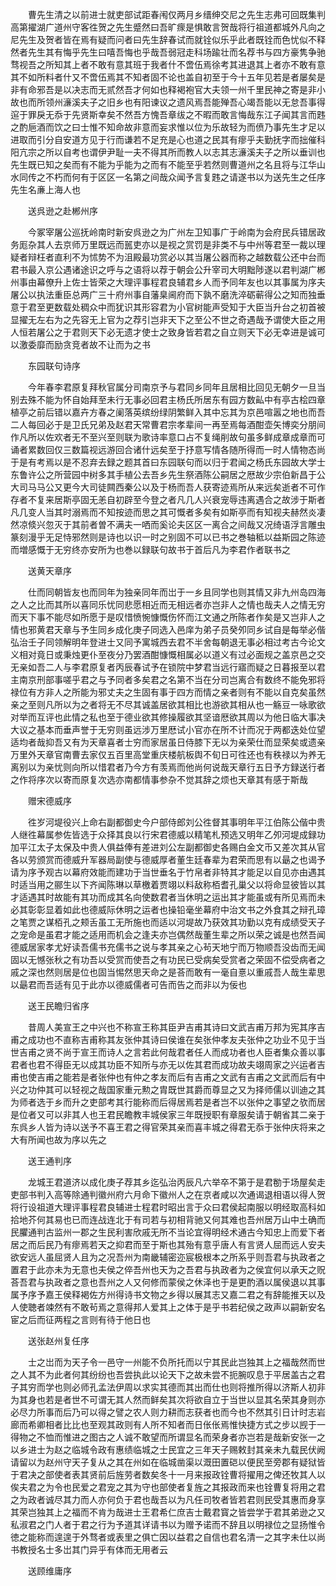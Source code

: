 <!-- { "loadSidebar": true } -->
　　曹先生清之以前进士就吏部试距春闱仅两月乡缙绅交尼之先生志弗可回既集判高第擢湖广道州守客徃贺之先生蹙然曰吾旷瘝是惧敢言贺哉将行祖道都城外凡向之尼先生及贺者皆在焉有疑而问者曰先生辞春试而就铨似乐乎此者既铨而色忧似不释然者先生其有悔乎先生曰嘻吾悔也乎哉吾弱冠走科场踰壮而名荐书与四方豪隽争驰骛视吾之所知其上者不敢有意其班于我者什不啻伍焉徐考其进退其上者亦不敢有意其不如所料者什又不啻伍焉其不知者固不论也盖自初至于今十五年见若是者屡矣是非有命邪吾是以决志而无贰然吾才何如也释褐袍官大夫领一州千里民神之寄是非小故也而所领州濓溪夫子之旧乡也有阳谏议之遗风焉吾能殚吾心竭吾能以无怠吾事得逭于罪戾无忝于先贤斯幸矣不然吾方愧吾章绂之不暇而敢言悔哉东江子闻其言而韪之酌巵酒而饮之曰士惟不知命故非意而妄求惟以位为乐故轻为而偾乃事先生才足以进取而引分自安道方见于行而谦若不足充是心也道之民其有瘳乎夫勤抚字而拙催科阳亢宗之所以自考也谓伊尹耻一夫不得其所而教人以志其志濓溪夫子之所以垂训也先生既已知之矣而有不能为乎能为之而有不能至乎若然则曹道州之名且将与江华山水同传之不朽而何有于区区一名第之间哉众闻予言复韪之请遂书以为送先生之任序先生名亷上海人也

　　送呉逊之赴郴州序

　　今冢宰屠公巡抚岭南时新安呉逊之为广州左卫知事广于岭南为会府民兵错居政务厖杂其人去京师万里既远而嚚吏亦以是视之赏罚是非类不与中州等君至一裁以理疑者辩枉者直利不为怵势不为沮殿最功赏必以其当屠公器而称之越数载公还中台而君书最入京公遇诸途识之呼与之语将以荐于朝会公升宰司大明黜陟遂以君判湖广郴州事由幕僚升上佐士皆荣之大理评事程君良辅君乡人而予同年友也以其事属为序夫屠公以执法重臣总两广三十府州事自藩臬阃府而下孰不磨洗淬砺蕲得公之知而独垂意于君至更数载处稠众中而犹识其形容君为小官树能声受知于大臣当升台之初首被显擢无左右为之先容无上官为之荐引岂非天下之至公不世之奇遇哉予谓使大臣之用人恒若屠公之于君则天下必无遗才使士之致身皆若君之自立则天下必无幸进是诚可以激委靡而励贪竞者故不让而为之书

　　东园联句诗序

　　今年春李君原复拜秋官属分司南京予与君同乡同年且居相比回见无朝夕一旦当别去殊不能为怀自始拜至未行无事必回君主杨氏所居东有园方数畆中有亭古桧四章植亭之前后错以嘉卉方春之阑落英缤纷绿阴繁鲜入其中忘其为京邑喧嚣之地也而吾二人每回必于是卫氏兄弟及赵君天常曹君宗孝辈间一再至焉每酒酣壶矢博奕分朋间作凡所以佐欢者无不至兴至则联为歌诗率意口占不复绳削故句虽多鲜成章成章而可诵者累数回仅三数篇视远游回合诸什远矣至于抒意写情各随所得而一时人情物态尚于是有考焉以是不忍弃去録之题其首曰东园联句而以归于君闻之杨氏东园故大学士东鲁许公之所营园中树多其手植公去吾乡先生祭酒陈公嗣居之厯故少宗伯新昌于公大司马马公又更今大司徒闗西秦公以及于杨而吾人获寄迹焉所从来远矣逝者不可作存者不复来居斯亭固无恙自初辟至今登之者凡几人兴衰宠辱违离遇合之故涉于斯者凡几变人当其时溺焉而不知按迹而思之其可慨者多矣有如斯亭而有知视夫赫然炎凄然凉倐兴忽灭于其前者曽不满夫一哂而奚论夫区区一离合之间哉又况绮语浮言雕虫篆刻漫乎无足恃邪然则是诗也以识一时之别固不可以已书之巻轴秪以益斯园之陈迹而増感慨于无穷终亦安所为也巻以録联句故书于首后凡为李君作者联书之

　　送黄天章序

　　仕而同朝皆友也而同年为独亲同年而岀于一乡且同学也则其情又非九州岛四海之人之比而其所以喜同乐忧同悲愿相近而无相远者亦岂非人之情也哉夫人之情无穷而天下事不能尽如所愿于是叹惜愤惋慷慨伤怀而江文通之所陈者作矣是又岂非人之情也邪黄君天章与予生同乡成化庚子同选入邑庠为弟子员癸夘同乡试自是每举必偕弘治壬子同领解明年登进士又同予寓城西去君不半舍每朝退无事必相过考古今论文义相对竟日或秉烛更仆至夜分乃罢酒酣慷慨相属必以道义有过必面规之盖京邑之交无亲如吾二人与李君原复者丙辰春试予在锁院中梦君当远行寤而疑之日暮报至以君主南京刑部事嗟乎君之与予同者多矣君之名第不当在分司岂离合有数终不能免邪将禄位有方非人之所能为邪丈夫之生固有事于四方而情之亲者则有不能以自克矣虽然亲之至则凡所以为之者将无不尽其诚盖居欲其相比也游欲其相从也一觞豆一咏歌欲对举而互评也此情之私也至于德业欲其修操履欲其坚谙厯欲其周以为他日临大事决大议之基本而垂声誉于无穷则虽远涉万里厯试小官亦在所不计而况于两都迭处位望适均者哉抑吾又有为天章喜者士穷而家居虽日侍膝下无以为亲荣仕而显荣矣或遗亲万里外天章官南曹去家仅五百里高堂重庆楼航板舆不旬日可徃还也有秩禄以为养无离别以为亲忧则向所以惜君者乃今方有羡焉而他尚何说哉天章行五日予方録送行者之作将序次以寄而原复次选亦南都情事参杂不觉其辞之烦也天章其有感于斯哉

　　赠宋德威序

　　徃岁河堤役兴上命右副都御史今户部侍郎刘公徃督其事明年平江伯陈公偕中贵人继徃幕属参佐皆选于众择其良以行宋君德威以精笔札预选又明年乙夘河堤成録功加平江太子太保及中贵人俱益俸有差进刘公左副都御史各赐白金文币又差次其从官各以劳颁赏而德威升军器局副使与德威厚者董生廷春辈为君荣而思有以朂之也谒予请为序予观古以幕府效能而建功于当世垂名于竹帛者非特其才能足以自见亦由遇其时适当用之郦生以下齐闻陈琳以草檄着贾翊以料敌称栢耆孔巢父以将命显彼皆以其才适遇其时故能有其功而成其名向使数君者当休明之运出其才能虽或有所见焉而未必其彰彰显着如此也德威际休明之运者也操铅毫坐幕府中治文书之外食其之辩孔璋之笔贾之谋栢孔之颊舌虽工无所施也而适以河堤故乃获效其功勤以克有成绩受天子之宠命是虽君才能之适用而机会之逢夫亦岂偶然哉董生辈之所以荣之诚是也然吾闻德威居家孝尤好读吾儒书充儒书之说与孝其亲之心茍天地宁而万物顺吾没齿而无闻固以无憾张秋之有功吾以受赏而使吾之有功民已受病矣受赏者之荣固不偿受病者之戚之深也然则居是位也固当惕然思天命之是荅而敢有一毫自憙以重戚吾人哉生辈思以朂君而吾适有见于此亦以德威儒者可告而告之而非以为佞也

　　送王民瞻归省序

　　昔周人美宣王之中兴也不称宣王称其臣尹吉甫其诗曰文武吉甫万邦为宪其序吉甫之成功也不直称吉甫称其友张仲其诗曰侯谁在矣张仲孝友夫张仲之功业不见于当世吉甫之贤不尚于宣王而诗人之言若此何哉君者任人而成功者也人臣者集众善以事君者也君不得臣无以成其功臣不知所与亦无以佐其君而成功故夫翊周家之兴运者吉甫也使吉甫之能若是者张仲也有仲之孝友而后有吉甫之文武有吉甫之文武而后有中兴之功仲其可以轻视之哉国家重元勲之胄既世其爵而尊显之又为择师儒以训迪之其为师者选于乡而升之吏部考其行能称而后得居焉若是者岂不以张仲之事望之欤而居是位者又可以非其人也王君民瞻教丰城侯家三年既授职有章服矣请于朝省其二亲于东呉乡人皆为诗以送予不喜王君之得官荣其亲而喜丰城之得君无忝于张仲庆将来之大有所闻也故为序以先之

　　送王通判序

　　龙城王君道济以成化庚子荐其乡迄弘治丙辰凡六举卒不第于是君勌于场屋矣走吏部书判入高等除通判徽州府六月命下徽州人之在京者咸以次通谒退相语以得人贺将行设祖道大理评事程君良辅进士程君时昭出言于众曰君侯起南服以明经取高科如拾地芥何其易也已而连战连北于有司若与初相背驰又何其难也吾州居万山中土确而民臞通判古监州一郡之生民利害欣戚无所不当论宜得明经术通古今知忠上而爱下者居之而后民乃有瘳焉若天之抑君而至于斯也其殆有意乎唐人有言贤人屈而远人安夫欲安远人虽屈贤人且为之况吾州为南畿辅密迩宸极根本之所系乎则吾君与执政者之置君于此亦未为无意也夫侯之倅吾州也天为之吾君与执政者为之侯宜何以承天之贶荅吾君与执政者之意也吾州之人又何修而蒙侯之休泽也于是更酌酒以属侯退以其事属予序予嘉王侯释褐佐方州得诗书文物之乡得以展其志又嘉二君之有辞能推天以及人使聴者竦然有不敢茍焉之意得邦人爱其上之体于是乎书若纪侯之政声以嗣新安名宦之后而征两程之言则有待于他日也

　　送张赵州复任序

　　士之岀而为天子令一邑守一州能不负所托而以宁其民此岂独其上之福哉然而世之人其不为此者何其纷纷也吾尝执此以论天下之故未尝不扼腕叹息于平居盖古之君子其穷而学也则必师孔孟法伊周以求实其德而其出而仕也则将推所得以济斯人初非为其身也若是者世不可谓无其人然而鲜矣其次将欲自立于当世以显其名荣其身则亦必尽力所事而后乃可以得之譬之农人则力耕而志获者也而今也不然其引日计时志岩廊而希卿相者比比也至观其政则有人所不知者而日伥伥焉惟快捷方式之步以觊于一得物之不恤而惟进之图古之人诚不敢望而所谓显名而荣身者亦岂若是哉新安张一之以乡进士为赵之临城令政有惠绩临城之士民宜之三年天子赐敕封其亲未九载民伏阙请留以为赵州守天子复从之其在州如在临城凿渠以溉田置硙以便民至旁郡有疑狱皆于君决之部使者表其贤前后旌劳者数矣冬十一月来报政铨曹将擢用之俾还牧其人以俟夫君之为令也民爱之君宠之其为守也部使者复旌之其报政而来也铨曹复将用之君之为政者诚尽其力而人亦何负于君也哉吾以为凡任司牧者皆若君则民受其惠而身享其荣岂独其上之福而不肯为哉进士王君希仁庶吉士戴君寳之皆尝学于君其弟逊之又私淑君之门人者于君之行为予道其详请书以为赠予诺而不辞且以明禄位之显扬惟令徳之能称而遑遑于外骛者或表里之俱亡因以益君之自信也君名清一之其字未仕以尚书教授名士多岀其门异乎有体而无用者云

　　送顾维庸序

